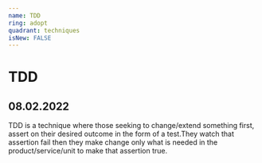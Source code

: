 ```yaml
---
name: TDD
ring: adopt
quadrant: techniques
isNew: FALSE
---
```


# TDD

## 08.02.2022

TDD is a technique where those seeking to change/extend something first, assert on their desired outcome in the form of a test.They watch that assertion fail then they make change only what is needed in the product/service/unit to make that assertion true.
